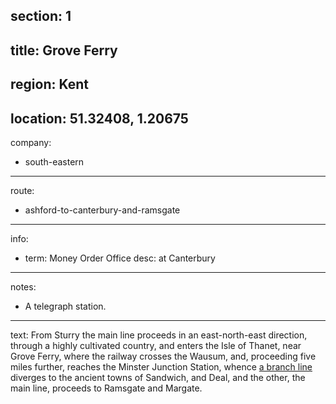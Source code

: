 section: 1
----
title: Grove Ferry
----
region: Kent
----
location: 51.32408, 1.20675
----
company:
- south-eastern
----
route:
- ashford-to-canterbury-and-ramsgate
----
info:
- term: Money Order Office
  desc: at Canterbury
----
notes:
- A telegraph station.
----
text: From Sturry the main line proceeds in an east-north-east direction, through a highly cultivated country, and enters the Isle of Thanet, near Grove Ferry, where the railway crosses the Wausum, and, proceeding five miles further, reaches the Minster Junction Station, whence [a branch line](/routes/minster-junction-to-deal) diverges to the ancient towns of Sandwich, and Deal, and the other, the main line, proceeds to Ramsgate and Margate.
